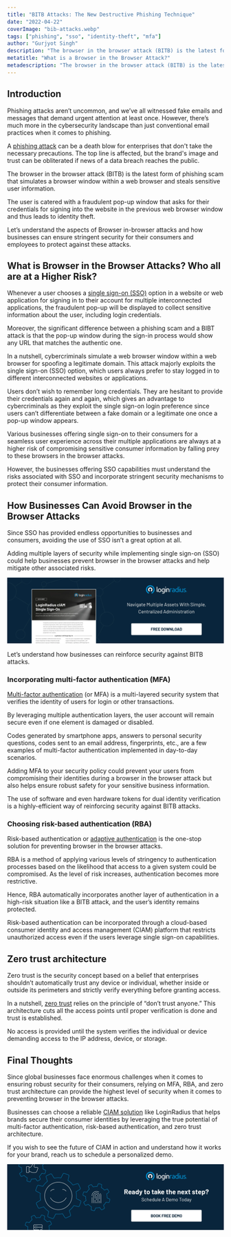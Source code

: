 ```yaml
---
title: "BITB Attacks: The New Destructive Phishing Technique"
date: "2022-04-22"
coverImage: "bib-attacks.webp"
tags: ["phishing", "sso", "identity-theft", "mfa"]
author: "Gurjyot Singh" 
description: "The browser in the browser attack (BITB) is the latest form of phishing scam that simulates a browser window within a web browser and steals sensitive user information. Let’s understand the aspects of Browser in-browser attacks and how businesses can ensure stringent security for their consumers and employees to protect against these attacks."
metatitle: "What is a Browser in the Browser Attack?"
metadescription: "The browser in the browser attack (BITB) is the latest form of phishing scam that steals sensitive user information. Here’s everything you need to know."
---
```


## Introduction

Phishing attacks aren’t uncommon, and we’ve all witnessed fake emails and messages that demand urgent attention at least once. However, there’s much more in the cybersecurity landscape than just conventional email practices when it comes to phishing. 

A [phishing attack](https://www.loginradius.com/blog/identity/phishing-for-identity/) can be a death blow for enterprises that don't take the necessary precautions. The top line is affected, but the brand's image and trust can be obliterated if news of a data breach reaches the public.

The browser in the browser attack (BITB) is the latest form of phishing scam that simulates a browser window within a web browser and steals sensitive user information. 

The user is catered with a fraudulent pop-up window that asks for their credentials for signing into the website in the previous web browser window and thus leads to identity theft. 

Let’s understand the aspects of Browser in-browser attacks and how businesses can ensure stringent security for their consumers and employees to protect against these attacks. 


## What is Browser in the Browser Attacks? Who all are at a Higher Risk? 

Whenever a user chooses a [single sign-on (SSO)](https://www.loginradius.com/blog/identity/what-is-single-sign-on/) option in a website or web application for signing in to their account for multiple interconnected applications, the fraudulent pop-up will be displayed to collect sensitive information about the user, including login credentials. 

Moreover, the significant difference between a phishing scam and a BIBT attack is that the pop-up window during the sign-in process would show any URL that matches the authentic one.

In a nutshell, cybercriminals simulate a web browser window within a web browser for spoofing a legitimate domain. This attack majorly exploits the single sign-on (SSO) option, which users always prefer to stay logged in to different interconnected websites or applications.

Users don’t wish to remember long credentials. They are hesitant to provide their credentials again and again, which gives an advantage to cybercriminals as they exploit the single sign-on login preference since users can’t differentiate between a fake domain or a legitimate one once a pop-up window appears. 

Various businesses offering single sign-on to their consumers for a seamless user experience across their multiple applications are always at a higher risk of compromising sensitive consumer information by falling prey to these browsers in the browser attacks. 

However, the businesses offering SSO capabilities must understand the risks associated with SSO and incorporate stringent security mechanisms to protect their consumer information. 


## How Businesses Can Avoid Browser in the Browser Attacks

Since SSO has provided endless opportunities to businesses and consumers, avoiding the use of SSO isn’t a great option at all. 

Adding multiple layers of security while implementing single sign-on (SSO) could help businesses prevent browser in the browser attacks and help mitigate other associated risks. 

[![DS-SSO](DS-SSO.webp)](https://www.loginradius.com/resource/loginradius-single-sign-on/)

Let’s understand how businesses can reinforce security against BITB attacks. 


### Incorporating multi-factor authentication (MFA)

[Multi-factor authentication](https://www.loginradius.com/blog/identity/what-is-multi-factor-authentication/) (or MFA)  is a multi-layered security system that verifies the identity of users for login or other transactions.

By leveraging multiple authentication layers, the user account will remain secure even if one element is damaged or disabled. 

Codes generated by smartphone apps, answers to personal security questions, codes sent to an email address, fingerprints, etc., are a few examples of multi-factor authentication implemented in day-to-day scenarios.

Adding MFA to your security policy could prevent your users from compromising their identities during a browser in the browser attack but also helps ensure robust safety for your sensitive business information. 

The use of software and even hardware tokens for dual identity verification is a highly-efficient way of reinforcing security against BITB attacks. 


### Choosing risk-based authentication (RBA)

Risk-based authentication or [adaptive authentication](https://www.loginradius.com/blog/identity/adaptive-authentication/) is the one-stop solution for preventing browser in the browser attacks. 

RBA is a method of applying various levels of stringency to authentication processes based on the likelihood that access to a given system could be compromised. As the level of risk increases, authentication becomes more restrictive.

Hence, RBA automatically incorporates another layer of authentication in a high-risk situation like a BITB attack, and the user’s identity remains protected. 

Risk-based authentication can be incorporated through a cloud-based consumer identity and access management (CIAM) platform that restricts unauthorized access even if the users leverage single sign-on capabilities. 


## Zero trust architecture 

Zero trust is the security concept based on a belief that enterprises shouldn’t automatically trust any device or individual, whether inside or outside its perimeters and strictly verify everything before granting access.

In a nutshell, [zero trust](https://www.loginradius.com/resource/zero-trust-security/) relies on the principle of “don’t trust anyone.” This architecture cuts all the access points until proper verification is done and trust is established.

No access is provided until the system verifies the individual or device demanding access to the IP address, device, or storage. 


## Final Thoughts  

Since global businesses face enormous challenges when it comes to ensuring robust security for their consumers, relying on MFA, RBA, and zero trust architecture can provide the highest level of security when it comes to preventing browser in the browser attacks. 

Businesses can choose a reliable [CIAM solution](https://www.loginradius.com/) like LoginRadius that helps brands secure their consumer identities by leveraging the true potential of multi-factor authentication, risk-based authentication, and zero trust architecture. 

If you wish to see the future of CIAM in action and understand how it works for your brand, reach us to schedule a personalized demo. 




[![book-a-demo-loginradius](../../assets/book-a-demo-loginradius.webp)](https://www.loginradius.com/contact-us?utm_source=blog&utm_medium=web&utm_campaign=what-is-browser-in-browser-attack)
